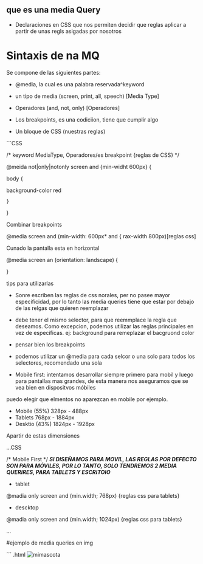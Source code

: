 ## que es una media Query

- Declaraciones en CSS que nos permiten decidir que reglas aplicar a partir de unas regls asigadas por nosotros

# Sintaxis de na MQ

Se compone de las siguientes partes:
- @media, la cual es una palabra reservada^keyword

- un tipo de media (screen, print, all, speech) [Media Type] 

- Operadores (and, not, only) [Operadores]

- Los breakpoints, es una codiciion, tiene que cumplir algo

- Un bloque de CSS (nuestras reglas)

´´´CSS

/* keyword  MediaType, Operadores/es breakpoint {reglas de CSS} */

@meida not|only|notonly screen and {min-widht 600px} {

body {

background-color red

    }
}

Combinar breakpoints

@media screen and (min-width: 600px* and { rax-width 800px)[reglas css]

Cunado la pantalla esta en horizontal

@media screen an (orientation: landscape) {

}

tips para utilizarlas

- Sonre escriben las reglas de css norales, per no pasee mayor especificidad, por lo tanto las media queries tiene que estar por debajo de las relgas que quieren reemplazar

- debe tener el mismo selector, para que reemmplace la regla que deseamos. Como excepcion, podemos utilizar las reglas principales en vez de específicas. ej: background para remeplazar el bacgruond color

- pensar bien los breakpoints

- podemos utilizar un  @media para cada selcor o una solo para todos los selectores, recomendado una sola

- Mobile first: intentamos desarrollar siempre primero para mobil y luego para pantallas mas grandes, de esta manera nos aseguramos que se vea bien en dispositvos móbiles

puedo elegir que elmentos no aparezcan en mobile por ejemplo.

- Mobile (55%) 328px - 488px
- Tablets 768px - 1884px
- Desktio (43%) 1824px - 1928px

Apartir de estas dimensiones 

...CSS

/* Mobile First */ ***SI DISEÑAMOS PARA MOVIL, LAS REGLAS POR DEFECTO SON PARA MÓVILES, POR LO TANTO, SOLO TENDREMOS 2 MEDIA QUERIRES, PARA TABLETS Y ESCRITOIO***

- tablet

@madia only screen and (min.width; 768px) {reglas css para tablets}

- descktop

@madia only screen and (min.width; 1024px) {reglas css para tablets}

...

#ejemplo de media queries en img

´´´
.html
<pinture>
<source  media="(min-width:650px)" srcset="url de la imagen">
<source  media="(min-width:450px)" srcset="url de la imagen">
<img src="url" alt="mimascota">
</pinture>
